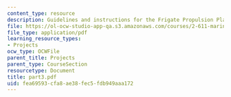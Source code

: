 ```yaml
---
content_type: resource
description: Guidelines and instructions for the Frigate Propulsion Plant Design Project.
file: https://ol-ocw-studio-app-qa.s3.amazonaws.com/courses/2-611-marine-power-and-propulsion-fall-2006/fea69593cfa8ae38fec5fdb949aaa172_part3.pdf
file_type: application/pdf
learning_resource_types:
- Projects
ocw_type: OCWFile
parent_title: Projects
parent_type: CourseSection
resourcetype: Document
title: part3.pdf
uid: fea69593-cfa8-ae38-fec5-fdb949aaa172
---
```

